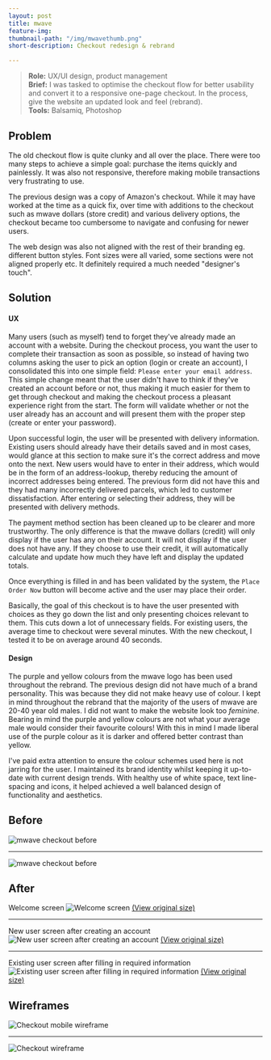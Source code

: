 ```yaml
---
layout: post
title: mwave
feature-img: 
thumbnail-path: "/img/mwavethumb.png"
short-description: Checkout redesign & rebrand

---
```


> **Role:** UX/UI design, product management  
> **Brief:** I was tasked to optimise the checkout flow for better usability and convert it to a responsive one-page checkout. In the process, give the website an updated look and feel (rebrand).  
> **Tools:**  Balsamiq, Photoshop  

Problem
------------
The old checkout flow is quite clunky and all over the place. There were too many steps to achieve a simple goal: purchase the items quickly and painlessly. It was also not responsive, therefore making mobile transactions very frustrating to use.

The previous design was a copy of Amazon's checkout. While it may have worked at the time as a quick fix, over time with additions to the checkout such as mwave dollars (store credit) and various delivery options, the checkout became too cumbersome to navigate and confusing for newer users.

The web design was also not aligned with the rest of their branding eg. different button styles. Font sizes were all varied, some sections were not aligned properly etc. It definitely required a much needed "designer's touch".

Solution
------------
#### UX
Many users (such as myself) tend to forget they've already made an account with a website. During the checkout process, you want the user to complete their transaction as soon as possible, so instead of having two columns asking the user to pick an option (login or create an account), I consolidated this into one simple field: `Please enter your email address`. This simple change meant that the user didn't have to think if they've created an account before or not, thus making it much easier for them to get through checkout and making the checkout process a pleasant experience right from the start. The form will validate whether or not the user already has an account and will present them with the proper step (create or enter your password).

Upon successful login, the user will be presented with delivery information. Existing users should already have their details saved and in most cases, would glance at this section to make sure it's the correct address and move onto the next. New users would have to enter in their address, which would be in the form of an address-lookup, thereby reducing the amount of incorrect addresses being entered. The previous form did not have this and they had many incorrectly delivered parcels, which led to customer dissatisfaction. After entering or selecting their address, they will be presented with delivery methods.

The payment method section has been cleaned up to be clearer and more trustworthy. The only difference is that the mwave dollars (credit) will only display if the user has any on their account. It will not display if the user does not have any. If they choose to use their credit, it will automatically calculate and update how much they have left and display the updated totals.

Once everything is filled in and has been validated by the system, the `Place Order Now` button will become active and the user may place their order.

Basically, the goal of this checkout is to have the user presented with choices as they go down the list and only presenting choices relevant to them. This cuts down a lot of unnecessary fields. For existing users, the average time to checkout were several minutes. With the new checkout, I tested it to be on average around 40 seconds.

#### Design
The purple and yellow colours from the mwave logo has been used throughout the rebrand. The previous design did not have much of a brand personality. This was because they did not make heavy use of colour. I kept in mind throughout the rebrand that the majority of the users of mwave are 20-40 year old males. I did not want to make the website look too *feminine*. Bearing in mind the purple and yellow colours are not what your average male would consider their favourite colours! With this in mind I made liberal use of the purple colour as it is darker and offered better contrast than yellow. 

I've paid extra attention to ensure the colour schemes used here is not jarring for the user. I maintained its brand identity whilst keeping it up-to-date with current design trends. With healthy use of white space, text line-spacing and icons, it helped achieved a well balanced design of functionality and aesthetics.

Before
---------

![mwave checkout before](/img/before-mwavecheckout.png "Checkout before")

----------

![mwave checkout before](/img/before-mwavecheckout2.png "Checkout before")

After
-------
Welcome screen
![Welcome screen](/img/after-mwave_checkout-welcome.png "Welcome screen")
[(View original size)](/img/after-mwave_checkout-welcome.png)

----------

New user screen after creating an account
![New user screen after creating an account](/img/after-mwave_checkout-newuser-delivery.png "New user screen after creating an account")
[(View original size)](/img/after-mwave_checkout-newuser-delivery.png)

----------

Existing user screen after filling in required information
![Existing user screen after filling in required information](/img/after-mwave_checkout-existinguser-payment.png "Existing user screen after filling in required information")
[(View original size)](/img/after-mwave_checkout-existinguser-payment.png)

Wireframes
----------------
![Checkout mobile wireframe](/img/wireframe-mwave-mobile-tablet-view.png "Checkout mobile wireframe")

----------

![Checkout wireframe](/img/wireframe-mwave-checkout-step3.png "Checkout wireframe")
